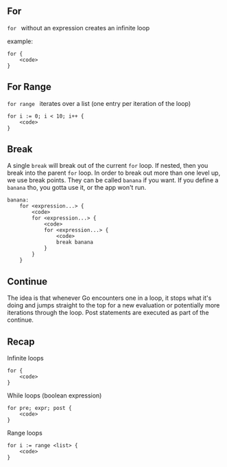 ## For
`for ` without an expression creates an infinite loop

example:
```
for {
    <code>
}
```

## For Range
`for range ` iterates over a list (one entry per iteration of the loop)

```
for i := 0; i < 10; i++ {
    <code>
}
```
## Break 
A single `break` will break out of the current `for` loop. If nested, then you break into the parent `for` loop. In order to break out more than one level up, we use break points. They can be called `banana` if you want. If you define a `banana` tho, you gotta use it, or the app won't run.

```
banana:
    for <expression...> {
        <code>
        for <expression...> {
            <code>
            for <expression...> {
                <code>
                break banana
            }
        }
    }
```

## Continue
The idea is that whenever Go encounters one in a loop, it stops what it's doing and jumps straight to the top for a new evaluation or potentially more iterations through the loop. Post statements are executed as part of the continue.

## Recap

Infinite loops

```
for {
    <code>
}
```

While loops (boolean expression)
```
for pre; expr; post {
    <code>
}
```

Range loops
```
for i := range <list> {
    <code>
}
```